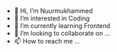 - 👋 Hi, I’m Nuurmukhammed
- 👀 I’m interested in Coding
- 🌱 I’m currently learning Frontend
- 💞️ I’m looking to collaborate on ...
- 📫 How to reach me ...

<!---
Nuurmukhammed/Nuurmukhammed is a ✨ special ✨ repository because its `README.md` (this file) appears on your GitHub profile.
You can click the Preview link to take a look at your changes.
--->
